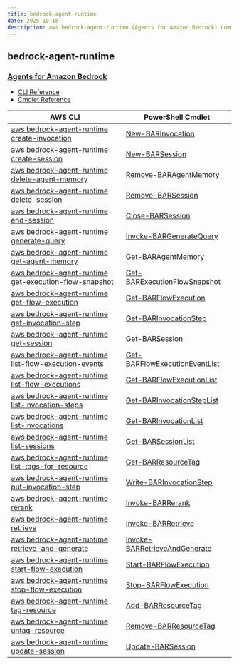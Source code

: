 ```yaml
---
title: bedrock-agent-runtime
date: 2025-10-18
description: aws bedrock-agent-runtime (Agents for Amazon Bedrock) command/cmdlet list.
---
```


## bedrock-agent-runtime

### [Agents for Amazon Bedrock](https://aws.amazon.com/bedrock/agents/)

* [CLI Reference](https://awscli.amazonaws.com/v2/documentation/api/latest/reference/bedrock-agent-runtime/index.html)
* [Cmdlet Reference](https://docs.aws.amazon.com/powershell/latest/reference/items/BedrockAgentRuntime_cmdlets.html)

|AWS CLI|PowerShell Cmdlet|
|----|----|
|[aws bedrock-agent-runtime create-invocation](https://awscli.amazonaws.com/v2/documentation/api/latest/reference/bedrock-agent-runtime/create-invocation.html)|[New-BARInvocation](https://docs.aws.amazon.com/powershell/latest/reference/items/New-BARInvocation.html)|
|[aws bedrock-agent-runtime create-session](https://awscli.amazonaws.com/v2/documentation/api/latest/reference/bedrock-agent-runtime/create-session.html)|[New-BARSession](https://docs.aws.amazon.com/powershell/latest/reference/items/New-BARSession.html)|
|[aws bedrock-agent-runtime delete-agent-memory](https://awscli.amazonaws.com/v2/documentation/api/latest/reference/bedrock-agent-runtime/delete-agent-memory.html)|[Remove-BARAgentMemory](https://docs.aws.amazon.com/powershell/latest/reference/items/Remove-BARAgentMemory.html)|
|[aws bedrock-agent-runtime delete-session](https://awscli.amazonaws.com/v2/documentation/api/latest/reference/bedrock-agent-runtime/delete-session.html)|[Remove-BARSession](https://docs.aws.amazon.com/powershell/latest/reference/items/Remove-BARSession.html)|
|[aws bedrock-agent-runtime end-session](https://awscli.amazonaws.com/v2/documentation/api/latest/reference/bedrock-agent-runtime/end-session.html)|[Close-BARSession](https://docs.aws.amazon.com/powershell/latest/reference/items/Close-BARSession.html)|
|[aws bedrock-agent-runtime generate-query](https://awscli.amazonaws.com/v2/documentation/api/latest/reference/bedrock-agent-runtime/generate-query.html)|[Invoke-BARGenerateQuery](https://docs.aws.amazon.com/powershell/latest/reference/items/Invoke-BARGenerateQuery.html)|
|[aws bedrock-agent-runtime get-agent-memory](https://awscli.amazonaws.com/v2/documentation/api/latest/reference/bedrock-agent-runtime/get-agent-memory.html)|[Get-BARAgentMemory](https://docs.aws.amazon.com/powershell/latest/reference/items/Get-BARAgentMemory.html)|
|[aws bedrock-agent-runtime get-execution-flow-snapshot](https://awscli.amazonaws.com/v2/documentation/api/latest/reference/bedrock-agent-runtime/get-execution-flow-snapshot.html)|[Get-BARExecutionFlowSnapshot](https://docs.aws.amazon.com/powershell/latest/reference/items/Get-BARExecutionFlowSnapshot.html)|
|[aws bedrock-agent-runtime get-flow-execution](https://awscli.amazonaws.com/v2/documentation/api/latest/reference/bedrock-agent-runtime/get-flow-execution.html)|[Get-BARFlowExecution](https://docs.aws.amazon.com/powershell/latest/reference/items/Get-BARFlowExecution.html)|
|[aws bedrock-agent-runtime get-invocation-step](https://awscli.amazonaws.com/v2/documentation/api/latest/reference/bedrock-agent-runtime/get-invocation-step.html)|[Get-BARInvocationStep](https://docs.aws.amazon.com/powershell/latest/reference/items/Get-BARInvocationStep.html)|
|[aws bedrock-agent-runtime get-session](https://awscli.amazonaws.com/v2/documentation/api/latest/reference/bedrock-agent-runtime/get-session.html)|[Get-BARSession](https://docs.aws.amazon.com/powershell/latest/reference/items/Get-BARSession.html)|
|[aws bedrock-agent-runtime list-flow-execution-events](https://awscli.amazonaws.com/v2/documentation/api/latest/reference/bedrock-agent-runtime/list-flow-execution-events.html)|[Get-BARFlowExecutionEventList](https://docs.aws.amazon.com/powershell/latest/reference/items/Get-BARFlowExecutionEventList.html)|
|[aws bedrock-agent-runtime list-flow-executions](https://awscli.amazonaws.com/v2/documentation/api/latest/reference/bedrock-agent-runtime/list-flow-executions.html)|[Get-BARFlowExecutionList](https://docs.aws.amazon.com/powershell/latest/reference/items/Get-BARFlowExecutionList.html)|
|[aws bedrock-agent-runtime list-invocation-steps](https://awscli.amazonaws.com/v2/documentation/api/latest/reference/bedrock-agent-runtime/list-invocation-steps.html)|[Get-BARInvocationStepList](https://docs.aws.amazon.com/powershell/latest/reference/items/Get-BARInvocationStepList.html)|
|[aws bedrock-agent-runtime list-invocations](https://awscli.amazonaws.com/v2/documentation/api/latest/reference/bedrock-agent-runtime/list-invocations.html)|[Get-BARInvocationList](https://docs.aws.amazon.com/powershell/latest/reference/items/Get-BARInvocationList.html)|
|[aws bedrock-agent-runtime list-sessions](https://awscli.amazonaws.com/v2/documentation/api/latest/reference/bedrock-agent-runtime/list-sessions.html)|[Get-BARSessionList](https://docs.aws.amazon.com/powershell/latest/reference/items/Get-BARSessionList.html)|
|[aws bedrock-agent-runtime list-tags-for-resource](https://awscli.amazonaws.com/v2/documentation/api/latest/reference/bedrock-agent-runtime/list-tags-for-resource.html)|[Get-BARResourceTag](https://docs.aws.amazon.com/powershell/latest/reference/items/Get-BARResourceTag.html)|
|[aws bedrock-agent-runtime put-invocation-step](https://awscli.amazonaws.com/v2/documentation/api/latest/reference/bedrock-agent-runtime/put-invocation-step.html)|[Write-BARInvocationStep](https://docs.aws.amazon.com/powershell/latest/reference/items/Write-BARInvocationStep.html)|
|[aws bedrock-agent-runtime rerank](https://awscli.amazonaws.com/v2/documentation/api/latest/reference/bedrock-agent-runtime/rerank.html)|[Invoke-BARRerank](https://docs.aws.amazon.com/powershell/latest/reference/items/Invoke-BARRerank.html)|
|[aws bedrock-agent-runtime retrieve](https://awscli.amazonaws.com/v2/documentation/api/latest/reference/bedrock-agent-runtime/retrieve.html)|[Invoke-BARRetrieve](https://docs.aws.amazon.com/powershell/latest/reference/items/Invoke-BARRetrieve.html)|
|[aws bedrock-agent-runtime retrieve-and-generate](https://awscli.amazonaws.com/v2/documentation/api/latest/reference/bedrock-agent-runtime/retrieve-and-generate.html)|[Invoke-BARRetrieveAndGenerate](https://docs.aws.amazon.com/powershell/latest/reference/items/Invoke-BARRetrieveAndGenerate.html)|
|[aws bedrock-agent-runtime start-flow-execution](https://awscli.amazonaws.com/v2/documentation/api/latest/reference/bedrock-agent-runtime/start-flow-execution.html)|[Start-BARFlowExecution](https://docs.aws.amazon.com/powershell/latest/reference/items/Start-BARFlowExecution.html)|
|[aws bedrock-agent-runtime stop-flow-execution](https://awscli.amazonaws.com/v2/documentation/api/latest/reference/bedrock-agent-runtime/stop-flow-execution.html)|[Stop-BARFlowExecution](https://docs.aws.amazon.com/powershell/latest/reference/items/Stop-BARFlowExecution.html)|
|[aws bedrock-agent-runtime tag-resource](https://awscli.amazonaws.com/v2/documentation/api/latest/reference/bedrock-agent-runtime/tag-resource.html)|[Add-BARResourceTag](https://docs.aws.amazon.com/powershell/latest/reference/items/Add-BARResourceTag.html)|
|[aws bedrock-agent-runtime untag-resource](https://awscli.amazonaws.com/v2/documentation/api/latest/reference/bedrock-agent-runtime/untag-resource.html)|[Remove-BARResourceTag](https://docs.aws.amazon.com/powershell/latest/reference/items/Remove-BARResourceTag.html)|
|[aws bedrock-agent-runtime update-session](https://awscli.amazonaws.com/v2/documentation/api/latest/reference/bedrock-agent-runtime/update-session.html)|[Update-BARSession](https://docs.aws.amazon.com/powershell/latest/reference/items/Update-BARSession.html)|

